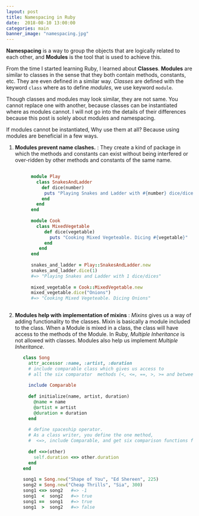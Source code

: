 ```yaml
---
layout: post
title: Namespacing in Ruby
date:  2018-08-10 13:00:00
categories: main
banner_image: "namespacing.jpg"
---
```

 **Namespacing** is a way to group the objects that are logically related to each other, and **Modules** is the tool that is used to achieve this.
 
From the time I started learning Ruby, I learned about **Classes**. **Modules** are similar to classes in the sense that they both contain methods, constants, etc. They are even defined in a similar way. _Classes_ are defined with the keyword `class` where as to define _modules_, we use keyword `module`. 

Though classes and modules may look similar, they are not same. You cannot replace one with another, because classes can be instantiated where as modules cannot. I will not go into the details of their differences because this post is solely about modules and namespacing.
  
 If modules cannot be instantiated, Why use them at all?
  Because using modules are beneficial in a few ways.
  
1. __Modules prevent name clashes.__ : They create a kind of package in which the methods and constants can exist without being interfered or over-ridden by other methods and constants of the same name.
    
   ```ruby
         
         module Play
           class SnakesAndLadder
             def dice(number)
              puts "Playing Snakes and Ladder with #{number} dice/dices"
             end
           end
         end      
                  
         module Cook
           class MixedVegetable
              def dice(vegetable)
                puts "Cooking Mixed Vegeteable. Dicing #{vegetable}"
              end
            end
         end
         
         snakes_and_ladder = Play::SnakesAndLadder.new
         snakes_and_ladder.dice(1) 
         #=> "Playing Snakes and Ladder with 1 dice/dices"
         
         mixed_vegetable = Cook::MixedVegetable.new
         mixed_vegetable.dice("Onions") 
         #=> "Cooking Mixed Vegeteable. Dicing Onions"
 
   ```
                                                             
2. __Modules help with implementation of mixins__ : _Mixins_ gives us a way of adding functionality to the classes. Mixin is basically a module included to the class. When a Module is mixed in a class, the class will have access to the methods of the Module. In Ruby, _Multiple Inheritance_ is not allowed with classes. Modules also help us implement _Multiple Inheritance_.
    
   ```ruby
      class Song
        attr_accessor :name, :artist, :duration
        # include comparable class which gives us access to 
        # all the six comparator  methods (<, <=, ==, >, >= and between?)
 
        include Comparable
           
        def initialize(name, artist, duration)
          @name = name
          @artist = artist
          @duration = duration
        end
 
        # define spaceship operator.
        # As a class writer, you define the one method,
        #  <=>, include Comparable, and get six comparison functions for free.
         
        def <=>(other)   
          self.duration <=> other.duration
        end
      end       
          
      song1 = Song.new("Shape of You", "Ed Shereen", 225)
      song2 = Song.new("Cheap Thrills", "Sia", 300)
      song1 <=> song2	#=>	-1
      song1  <  song2	#=>	true
      song1 ==  song1	#=>	true
      song1  >  song2	#=> false
    ```
